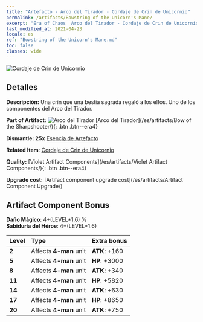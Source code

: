 ```yaml
---
title: "Artefacto - Arco del Tirador - Cordaje de Crin de Unicornio"
permalink: /artifacts/Bowstring of the Unicorn's Mane/
excerpt: "Era of Chaos  Arco del Tirador - Cordaje de Crin de Unicornio. Una crin que una bestia sagrada regaló a los elfos. Uno de los componentes del Arco del Tirador."
last_modified_at: 2021-04-23
locale: es
ref: "Bowstring of the Unicorn's Mane.md"
toc: false
classes: wide
---
```


 ![Cordaje de Crin de Unicornio](/images/t/artifact_40103.png)



## Detalles

 **Descripción:** Una crin que una bestia sagrada regaló a los elfos. Uno de los componentes del Arco del Tirador.

 **Part of Artifact:** ![Arco del Tirador](/images/t/icon_artifact_10.png) [Arco del Tirador](/es/artifacts/Bow of the Sharpshooter/){: .btn .btn--era4}

 **Dismantle: 25x** [Esencia de Artefacto](/ItemsES/con_905/)

 **Related Item**: [Cordaje de Crin de Unicornio](/ItemsES/art_105/)

 **Quality:** [Violet Artifact Components](/es/artifacts/Violet Artifact Components/){: .btn .btn--era4}

 **Upgrade cost:** [Artifact component upgrade cost](/es/artifacts/Artifact Component Upgrade/)

## Artifact Component Bonus

  **Daño Mágico**: 4+(LEVEL\*1.6) %<br/>**Sabiduría del Héroe**: 4+(LEVEL\*1.6)

  |  Level  | Type |    Extra bonus  | 
  |:--------|:-----|:----------------| 
  | **2** | Affects **4-man** unit | **ATK**: +160 | 
  | **5** | Affects **4-man** unit | **HP**: +3000 | 
  | **8** | Affects **4-man** unit | **ATK**: +340 | 
  | **11** | Affects **4-man** unit | **HP**: +5820 | 
  | **14** | Affects **4-man** unit | **ATK**: +630 | 
  | **17** | Affects **4-man** unit | **HP**: +8650 | 
  | **20** | Affects **4-man** unit | **ATK**: +750 | 
